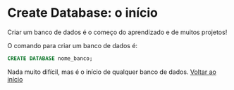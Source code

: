 # Create Database: o início

Criar um banco de dados é o começo do aprendizado e de muitos projetos!

O comando para criar um banco de dados é:

```sql
CREATE DATABASE nome_banco;
```

Nada muito difícil, mas é o início de qualquer banco de dados.
[Voltar ao início](../README.md)
